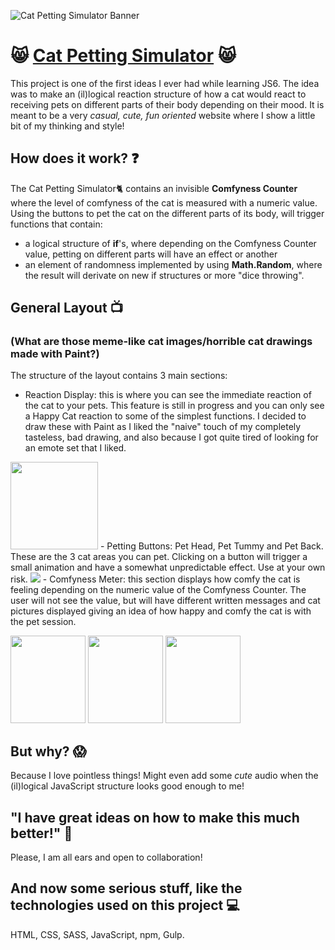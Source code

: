 

![Cat Petting Simulator Banner](https://i.imgur.com/1WKBoiy.png)
# :smile_cat: [Cat Petting Simulator](https://ctalloc.github.io/Cat-Petting-Simulator/) :smile_cat:

This project is one of the first ideas I ever had while learning JS6. The idea was to make an (il)logical reaction structure of how a cat would react to receiving pets on different parts of their body depending on their mood. It is meant to be a very *casual, cute, fun oriented* website where I show a little bit of my thinking and style!

## How does it work? :question:

The Cat Petting Simulator:cat2: contains an invisible **Comfyness Counter** where the level of comfyness of the cat is measured with a numeric value. Using the buttons to pet the cat on the different parts of its body, will trigger functions that contain:
  - a logical structure of **if**'s, where depending on the Comfyness Counter value, petting on different parts will have an effect or another
  - an element of randomness implemented by using **Math.Random**, where the result will derivate on new if structures or more "dice throwing".

## General Layout :tv:
### (What are those meme-like cat images/horrible cat drawings made with Paint?)

The structure of the layout contains 3 main sections:
- Reaction Display: this is where you can see the immediate reaction of the cat to your pets. This feature is still in progress and you can only see a Happy Cat reaction to some of the simplest functions. I decided to draw these with Paint as I liked the "naive" touch of my completely tasteless, bad drawing, and also because I got quite tired of looking for an emote set that I liked. 
<img src="https://i.imgur.com/m7zQGe5.png" width="140" height="140">
- Petting Buttons: Pet Head, Pet Tummy and Pet Back. These are the 3 cat areas you can pet. Clicking on a button will trigger a small animation and have a somewhat unpredictable effect. Use at your own risk.
<img src="https://i.imgur.com/EuQGNP1.png"> 
- Comfyness Meter: this section displays how comfy the cat is feeling depending on the numeric value of the Comfyness Counter. The user will not see the value, but will have different written messages and cat pictures displayed giving an idea of how happy and comfy the cat is with the pet session.
<p float="left"><img src="https://i.imgur.com/Z5TVSDC.png" width="120" height="140"> <img src="https://i.imgur.com/hbIffJL.png" width="120" height="140"> <img src="https://i.imgur.com/dxdFuxw.png" width="120" height="140"> </p>

## But why? :scream:

Because I love pointless things! Might even add some *cute* audio when the (il)logical JavaScript structure looks good enough to me!

## "I have great ideas on how to make this much better!" :sparkling_heart:

Please, I am all ears and open to collaboration!

## And now some serious stuff, like the technologies used on this project :computer: 

HTML, CSS, SASS, JavaScript, npm, Gulp.




